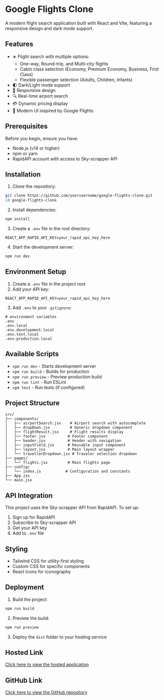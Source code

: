 # Google Flights Clone

A modern flight search application built with React and Vite, featuring a responsive design and dark mode support.

## Features

- ✈️ Flight search with multiple options:
  - One-way, Round-trip, and Multi-city flights
  - Cabin class selection (Economy, Premium Economy, Business, First Class)
  - Flexible passenger selection (Adults, Children, Infants)
- 🌓 Dark/Light mode support
- 📱 Responsive design
- 🔍 Real-time airport search
- 💳 Dynamic pricing display
- 🎨 Modern UI inspired by Google Flights

## Prerequisites

Before you begin, ensure you have:
- Node.js (v14 or higher)
- npm or yarn
- RapidAPI account with access to Sky-scrapper API

## Installation

1. Clone the repository:

```bash
git clone https://github.com/yourusername/google-flights-clone.git
cd google-flights-clone
```

2. Install dependencies:
```bash
npm install
```

3. Create a `.env` file in the root directory:
```env
REACT_APP_RAPID_API_KEY=your_rapid_api_key_here
```

4. Start the development server:
```bash
npm run dev
```

## Environment Setup

1. Create a `.env` file in the project root
2. Add your API key:
```env
REACT_APP_RAPID_API_KEY=your_rapid_api_key_here
```

3. Add `.env` to your `.gitignore`:
```gitignore
# environment variables
.env
.env.local
.env.development.local
.env.test.local
.env.production.local
```

## Available Scripts

- `npm run dev` - Starts development server
- `npm run build` - Builds for production
- `npm run preview` - Preview production build
- `npm run lint` - Run ESLint
- `npm test` - Run tests (if configured)

## Project Structure

```
src/
├── components/
│   ├── airportSearch.jsx    # Airport search with autocomplete
│   ├── dropDown.jsx         # Generic dropdown component
│   ├── flightResult.jsx     # Flight results display
│   ├── footer.jsx          # Footer component
│   ├── header.jsx          # Header with navigation
│   ├── inputField.jsx      # Reusable input component
│   ├── layout.jsx          # Main layout wrapper
│   └── travellerDropdown.jsx # Traveler selection dropdown
├── pages/
│   └── flights.jsx         # Main flights page
├── config/
│   └── index.js           # Configuration and constants
├── App.jsx
└── main.jsx
```

## API Integration

This project uses the Sky-scrapper API from RapidAPI. To set up:

1. Sign up for RapidAPI
2. Subscribe to Sky-scrapper API
3. Get your API key
4. Add to `.env` file

## Styling

- Tailwind CSS for utility-first styling
- Custom CSS for specific components
- React Icons for iconography



## Deployment

1. Build the project:
```bash
npm run build
```

2. Preview the build:
```bash
npm run preview
```

3. Deploy the `dist` folder to your hosting service

## Hosted Link
[Click here to view the hosted application](https://flights-clone.onrender.com/)

## GitHub Link
[Click here to view the GitHub repository](https://github.com/gowtham-prog/Flights-clone.git)
